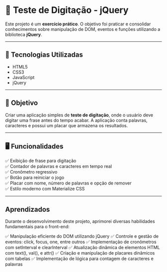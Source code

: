 # 📝 Teste de Digitação - jQuery

Este projeto é um **exercício prático**. O objetivo foi praticar e consolidar conhecimentos sobre manipulação de DOM, eventos e funções utilizando a biblioteca **jQuery**.

---

## 🚀 Tecnologias Utilizadas

- HTML5
- CSS3
- JavaScript
- jQuery

---

## 🎯 Objetivo

Criar uma aplicação simples de **teste de digitação**, onde o usuário deve digitar uma frase antes do tempo acabar. A aplicação conta palavras, caracteres e possui um placar que armazena os resultados.

---

## 🖥️ Funcionalidades

✅ Exibição de frase para digitação  
✅ Contador de palavras e caracteres em tempo real  
✅ Cronômetro regressivo  
✅ Botão para reiniciar o jogo  
✅ Placar com nome, número de palavras e opção de remover  
✅ Estilo moderno com Materialize CSS  

---

## Aprendizados
Durante o desenvolvimento deste projeto, aprimorei diversas habilidades fundamentais para o front-end:

✅ Manipulação eficiente do DOM utilizando jQuery
✅ Controle e gestão de eventos: click, focus, one, entre outros
✅ Implementação de cronômetros com setInterval e clearInterval
✅ Atualização dinâmica de elementos HTML com text(), val(), e attr()
✅ Criação e manipulação de placares dinâmicos com tabelas
✅ Implementação de lógica para contagem de caracteres e palavras


